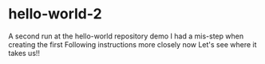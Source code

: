 # hello-world-2
A second run at the hello-world repository demo
I had a mis-step when creating the first
Following instructions more closely now
Let's see where it takes us!!
